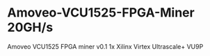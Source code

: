 # Amoveo-VCU1525-FPGA-Miner 20GH/s
Amoveo VCU1525 FPGA miner v0.1
1x Xilinx Virtex Ultrascale+ VU9P
